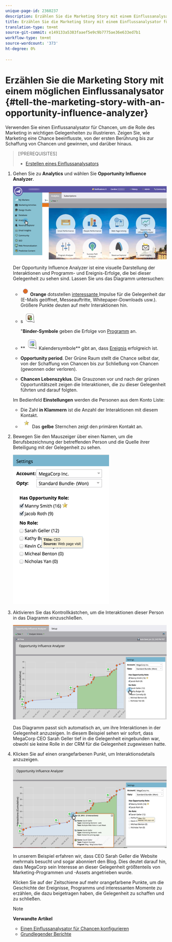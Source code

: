 ```yaml
---
unique-page-id: 2360237
description: Erzählen Sie die Marketing Story mit einem Einflussanalysator - Marketing Docs - Produktdokumentation
title: Erzählen Sie die Marketing Story mit einem Einflussanalysator für Chancen
translation-type: tm+mt
source-git-commit: e149133a5383faaef5e9c9b7775ae36e633ed7b1
workflow-type: tm+mt
source-wordcount: '373'
ht-degree: 0%

---
```



# Erzählen Sie die Marketing Story mit einem möglichen Einflussanalysator {#tell-the-marketing-story-with-an-opportunity-influence-analyzer}

Verwenden Sie einen Einflussanalysator für Chancen, um die Rolle des Marketing in wichtigen Gelegenheiten zu illustrieren. Zeigen Sie, wie Marketing eine Chance beeinflusste, von der ersten Berührung bis zur Schaffung von Chancen und gewinnen, und darüber hinaus.

>[!PREREQUISITES]
>
>* [Erstellen eines Einflussanalysators](create-an-opportunity-influence-analyzer.md)

>



1. Gehen Sie zu **Analytics** und wählen Sie **Opportunity Influence Analyzer**.

   ![](assets/analytics-opportunityhand.png)

   Der Opportunity Influence Analyzer ist eine visuelle Darstellung der Interaktionen und Programm- und Ereignis-Erfolge, die bei dieser Gelegenheit zu sehen sind. Lassen Sie uns das Diagramm untersuchen:

   * ![—](assets/image2014-10-3-13-3a43-3a21.png)**Orange** dotsstellen  [interessante ](https://community.marketo.com/MarketoArticle?id=kA050000000LA1oCAG) Impulse für die Gelegenheit dar (E-Mails geöffnet, Messeauftritte, Whitepaper-Downloads usw.). Größere Punkte deuten auf mehr Interaktionen hin.

   * s ![—](assets/image2014-10-3-13-3a44-3a9.png)

      &quot;**Binder-Symbole** geben die Erfolge von [Programm](https://community.marketo.com/MarketoDeepDive?id=kA5500000008QO6CAM) an.

   * ** ![—](assets/image2014-10-3-13-3a44-3a40.png) Kalendersymbole** gibt an, dass [Ereignis](https://community.marketo.com/MarketoDeepDive?id=kA5500000008QNwCAM) erfolgreich ist.

   * **Opportunity period**. Der Grüne Raum stellt die Chance selbst dar, von der Schaffung von Chancen bis zur Schließung von Chancen (gewonnen oder verloren).
   * **Chancen Lebenszyklus**. Die Grauzonen vor und nach der grünen Opportunitätszeit zeigen die Interaktionen, die zu dieser Gelegenheit führten und darauf folgten.

   Im Bedienfeld **Einstellungen** werden die Personen aus dem Konto Liste:

   * Die Zahl **in Klammern** ist die Anzahl der Interaktionen mit diesem Kontakt.
   * ![—](assets/image2014-10-3-13-3a45-3a9.png)Das  **gelbe** Sternchen zeigt den primären Kontakt an.


1. Bewegen Sie den Mauszeiger über einen Namen, um die Berufsbezeichnung der betreffenden Person und die Quelle ihrer Beteiligung mit der Gelegenheit zu sehen.

   ![](assets/image2015-6-23-14-3a43-3a1.png)

1. Aktivieren Sie das Kontrollkästchen, um die Interaktionen dieser Person in das Diagramm einzuschließen.

   ![](assets/image2015-6-23-14-3a43-3a35.png)

   Das Diagramm passt sich automatisch an, um ihre Interaktionen in der Gelegenheit anzuzeigen. In diesem Beispiel sehen wir sofort, dass MegaCorp CEO Sarah Geller tief in die Gelegenheit eingebunden war, obwohl sie keine Rolle in der CRM für die Gelegenheit zugewiesen hatte.

1. Klicken Sie auf einen orangefarbenen Punkt, um Interaktionsdetails anzuzeigen.

   ![](assets/image2015-6-23-14-3a44-3a15.png)

   In unserem Beispiel erfahren wir, dass CEO Sarah Geller die Website mehrmals besucht und sogar abonniert den Blog. Dies deutet darauf hin, dass MegaCorp sein Interesse an dieser Gelegenheit größtenteils von Marketing-Programmen und -Assets angetrieben wurde.

   Klicken Sie auf der Zeitschiene auf mehr orangefarbene Punkte, um die Geschichte der Ereignisse, Programms und interessanten Momente zu erzählen, die dazu beigetragen haben, die Gelegenheit zu schaffen und zu schließen.

   >[!NOTE]
   >
   >**Verwandte Artikel**
   >
   >
   >    
   >    
   >    * [Einen Einflussanalysator für Chancen konfigurieren](configure-an-opportunity-influence-analyzer.md)
      >    
      >    
      >
      >
      >    
      >    
      >    





   * [Grundlegender Berichte](http://docs.marketo.com/display/docs/basic+reporting)


